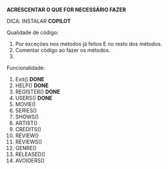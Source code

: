 **ACRESCENTAR O QUE FOR NECESSÁRIO FAZER**

DICA: INSTALAR **COPILOT**

Qualidade de código:
1. Por exceções nos metodos já feitos E no resto dos métodos.
2. Comentar código ao fazer os métodos.
3. 

Funcionalidade:
1. Exit() **DONE**
2. HELP() **DONE**
3. REGISTER() **DONE**
4. USERS() **DONE**
5. MOVIE() 
6. SERIES()
7. SHOWS()
8. ARTIST()
9. CREDITS()
10. REVIEW()
11. REVIEWS()
12. GENRE()
13. RELEASED()
14. AVOIDERS()
